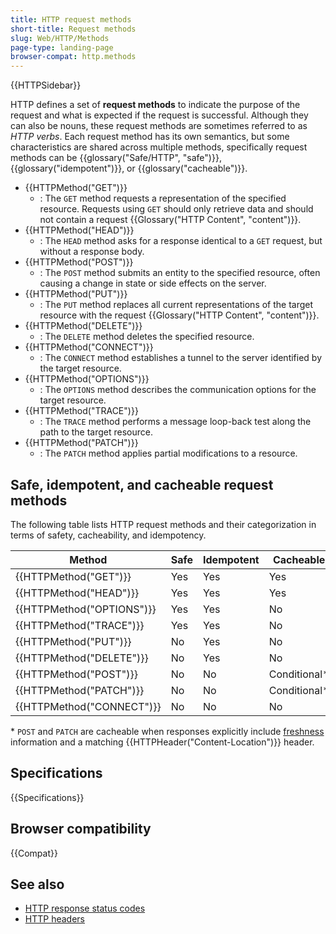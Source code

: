 ```yaml
---
title: HTTP request methods
short-title: Request methods
slug: Web/HTTP/Methods
page-type: landing-page
browser-compat: http.methods
---
```


{{HTTPSidebar}}

HTTP defines a set of **request methods** to indicate the purpose of the request and what is expected if the request is successful.
Although they can also be nouns, these request methods are sometimes referred to as _HTTP verbs_.
Each request method has its own semantics, but some characteristics are shared across multiple methods, specifically request methods can be {{glossary("Safe/HTTP", "safe")}}, {{glossary("idempotent")}}, or {{glossary("cacheable")}}.

- {{HTTPMethod("GET")}}
  - : The `GET` method requests a representation of the specified resource.
    Requests using `GET` should only retrieve data and should not contain a request {{Glossary("HTTP Content", "content")}}.
- {{HTTPMethod("HEAD")}}
  - : The `HEAD` method asks for a response identical to a `GET` request, but without a response body.
- {{HTTPMethod("POST")}}
  - : The `POST` method submits an entity to the specified resource, often causing a change in state or side effects on the server.
- {{HTTPMethod("PUT")}}
  - : The `PUT` method replaces all current representations of the target resource with the request {{Glossary("HTTP Content", "content")}}.
- {{HTTPMethod("DELETE")}}
  - : The `DELETE` method deletes the specified resource.
- {{HTTPMethod("CONNECT")}}
  - : The `CONNECT` method establishes a tunnel to the server identified by the target resource.
- {{HTTPMethod("OPTIONS")}}
  - : The `OPTIONS` method describes the communication options for the target resource.
- {{HTTPMethod("TRACE")}}
  - : The `TRACE` method performs a message loop-back test along the path to the target resource.
- {{HTTPMethod("PATCH")}}
  - : The `PATCH` method applies partial modifications to a resource.

## Safe, idempotent, and cacheable request methods

The following table lists HTTP request methods and their categorization in terms of safety, cacheability, and idempotency.

| Method                    | Safe | Idempotent | Cacheable     |
| ------------------------- | ---- | ---------- | ------------- |
| {{HTTPMethod("GET")}}     | Yes  | Yes        | Yes           |
| {{HTTPMethod("HEAD")}}    | Yes  | Yes        | Yes           |
| {{HTTPMethod("OPTIONS")}} | Yes  | Yes        | No            |
| {{HTTPMethod("TRACE")}}   | Yes  | Yes        | No            |
| {{HTTPMethod("PUT")}}     | No   | Yes        | No            |
| {{HTTPMethod("DELETE")}}  | No   | Yes        | No            |
| {{HTTPMethod("POST")}}    | No   | No         | Conditional\* |
| {{HTTPMethod("PATCH")}}   | No   | No         | Conditional\* |
| {{HTTPMethod("CONNECT")}} | No   | No         | No            |

\* `POST` and `PATCH` are cacheable when responses explicitly include [freshness](/en-US/docs/Web/HTTP/Guides/Caching) information and a matching {{HTTPHeader("Content-Location")}} header.

## Specifications

{{Specifications}}

## Browser compatibility

{{Compat}}

## See also

- [HTTP response status codes](/en-US/docs/Web/HTTP/Status)
- [HTTP headers](/en-US/docs/Web/HTTP/Headers)
